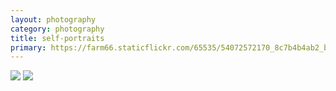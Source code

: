 ```yaml
---
layout: photography
category: photography
title: self-portraits
primary: https://farm66.staticflickr.com/65535/54072572170_8c7b4b4ab2_b.jpg
---
```


<div class="gallery">
  <div class="row">
    <div class="column">
      <img src="https://farm66.staticflickr.com/65535/54071247957_f18e227ef0_b.jpg">
      <img src="https://farm66.staticflickr.com/65535/54072572170_8c7b4b4ab2_b.jpg">
    </div>
  </div>
</div>
